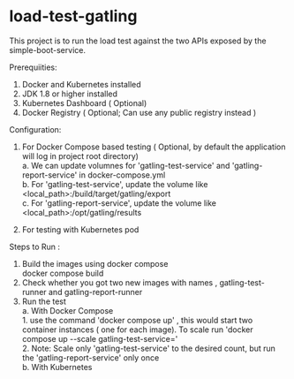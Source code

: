 # load-test-gatling

This project is to run the load test against the two APIs exposed by the simple-boot-service.

Prerequiities:

1. Docker and Kubernetes installed
2. JDK 1.8 or higher installed
3. Kubernetes Dashboard ( Optional)
4. Docker Registry ( Optional; Can use any public registry instead )

Configuration:

1. For Docker Compose based testing ( Optional, by default the application will log in project root directory)<br />
    a. We can  update volumnes for 'gatling-test-service' and 'gatling-report-service' in docker-compose.yml<br />
    b. For 'gatling-test-service', update the volume like <local_path>:/build/target/gatling/export<br />
    c. For 'gatling-report-service', update the volume like <local_path>:/opt/gatling/results<br />

2. For testing with Kubernetes pod


Steps to Run :
1. Build the images using  docker compose<br />
    docker compose build
2. Check whether you got two new images with names , gatling-test-runner and gatling-report-runner<br />
3. Run the test<br />
    a. With Docker Compose<br />
        1. use the command 'docker compose up' , this would start two  container instances ( one for each image). To scale run 'docker compose up --scale gatling-test-service=<count>' <br />
        2. Note: Scale only 'gatling-test-service' to the desired count, but run the 'gatling-report-service' only once <br />
    b. With Kubernetes<br />
